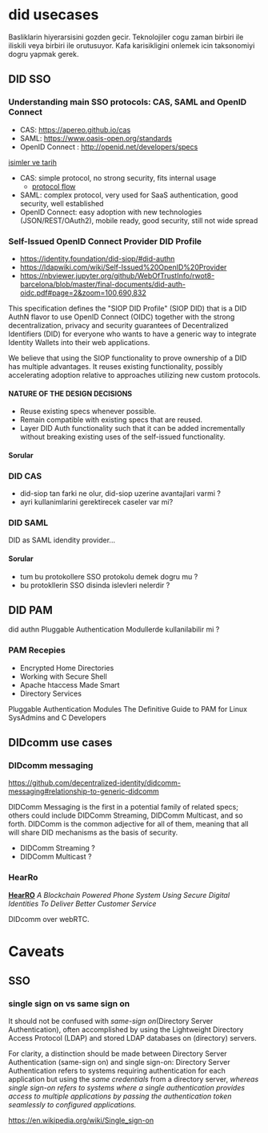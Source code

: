 # did usecases

Basliklarin hiyerarsisini gozden gecir. Teknolojiler cogu zaman birbiri ile iliskili veya birbiri ile orutusuyor. Kafa karisikligini onlemek icin taksonomiyi dogru yapmak gerek.

## DID SSO

### Understanding main SSO protocols: CAS, SAML and OpenID Connect
- CAS: https://apereo.github.io/cas
- SAML: https://www.oasis-open.org/standards
- OpenID Connect : http://openid.net/developers/specs

[isimler ve tarih](https://ldapcon.org/2017/wp-content/uploads/2017/08/16_Cl%C3%A9ment-Oudot_PRE_LDAPCon2017_SSO-1.pdf)

- CAS: simple protocol, no strong security, fits internal
usage
    - [protocol flow](https://apereo.github.io/cas/4.2.x/images/cas_flow_diagram.png)
- SAML: complex protocol, very used for SaaS
authentication, good security, well established
- OpenID Connect: easy adoption with new technologies
(JSON/REST/OAuth2), mobile ready, good security, still
not wide spread

### Self-Issued OpenID Connect Provider DID Profile
- https://identity.foundation/did-siop/#did-authn
- https://ldapwiki.com/wiki/Self-Issued%20OpenID%20Provider
- https://nbviewer.jupyter.org/github/WebOfTrustInfo/rwot8-barcelona/blob/master/final-documents/did-auth-oidc.pdf#page=2&zoom=100,690,832

This specification defines the "SIOP DID Profile" (SIOP DID) that is a DID AuthN flavor to use OpenID Connect (OIDC) together with the strong decentralization, privacy and security guarantees of Decentralized Identifiers (DID) for everyone who wants to have a generic way to integrate Identity Wallets into their web applications.

We believe that using the SIOP functionality to prove ownership of a DID has multiple advantages. It reuses
existing functionality, possibly accelerating adoption relative to approaches utilizing new custom protocols.

#### NATURE OF THE DESIGN DECISIONS
- Reuse existing specs whenever possible.
- Remain compatible with existing specs that are reused.
- Layer DID Auth functionality such that it can be added incrementally without breaking existing uses of
the self-issued functionality.

#### Sorular


### DID CAS

- did-siop tan farki ne olur, did-siop uzerine avantajlari varmi ?
- ayri kullanimlarini gerektirecek caseler var mi?

### DID SAML

DID as SAML idendity provider...

#### Sorular

- tum bu protokollere SSO protokolu demek dogru mu ?
- bu protokllerin SSO disinda islevleri nelerdir ?

## DID PAM

did authn Pluggable Authentication Modullerde kullanilabilir mi ?

### PAM Recepies
- Encrypted Home Directories
- Working with Secure Shell
- Apache htaccess Made Smart
- Directory Services

Pluggable Authentication Modules
The Definitive Guide to PAM for Linux SysAdmins and
C Developers 


## DIDcomm use cases

### DIDcomm messaging
https://github.com/decentralized-identity/didcomm-messaging#relationship-to-generic-didcomm

DIDComm Messaging is the first in a potential family of related specs; others could include DIDComm Streaming, DIDComm Multicast, and so forth. DIDComm is the common adjective for all of them, meaning that all will share DID mechanisms as the basis of security.

- DIDComm Streaming ?
- DIDComm Multicast ?

### HearRo
**[HearRO](https://www.hearro.com/)** *A Blockchain Powered Phone System Using Secure Digital Identities To Deliver Better Customer Service*

DIDcomm over webRTC. 

# Caveats

## SSO

### single sign on vs same sign on
It should not be confused with *same-sign on*(Directory Server Authentication), often accomplished by using the Lightweight Directory Access Protocol (LDAP) and stored LDAP databases on (directory) servers.

For clarity, a distinction should be made between Directory Server Authentication (same-sign on) and single sign-on: Directory Server Authentication refers to systems requiring authentication for each application but using the *same credentials* from a directory server, *whereas single sign-on refers to systems where a single authentication provides access to multiple applications by passing the authentication token seamlessly to configured applications.*

https://en.wikipedia.org/wiki/Single_sign-on

